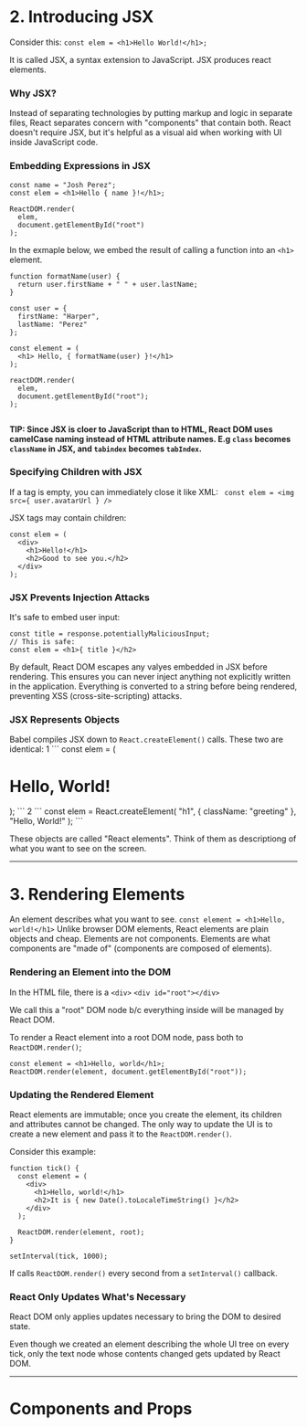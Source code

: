 # 2. Introducing JSX

Consider this:
`const elem = <h1>Hello World!</h1>;`

It is called JSX, a syntax extension to JavaScript. JSX produces react elements.

### Why JSX?
Instead of separating technologies by putting markup and logic in separate files, React separates concern with "components" that contain both. React doesn't require JSX, but it's helpful as a visual aid when working with UI inside JavaScript code.

### Embedding Expressions in JSX
```
const name = "Josh Perez";
const elem = <h1>Hello { name }!</h1>;

ReactDOM.render(
  elem,
  document.getElementById("root")
);
```

In the exmaple below, we embed the result of calling a function into an `<h1>` element.
  
```
function formatName(user) {
  return user.firstName + " " + user.lastName;
}

const user = {
  firstName: "Harper",
  lastName: "Perez"
};

const element = (
  <h1> Hello, { formatName(user) }!</h1>
);

reactDOM.render(
  elem,
  document.getElementById("root");
);
  
```

**TIP: Since JSX is cloer to JavaScript than to HTML, React DOM uses camelCase naming instead of HTML attribute names.
E.g `class` becomes `className` in JSX, and `tabindex` becomes `tabIndex`.**

### Specifying Children with JSX
If a tag is empty, you can immediately close it like XML:
` const elem = <img src={ user.avatarUrl } />`

JSX tags may contain children:
```
const elem = (
  <div>
    <h1>Hello!</h1>
    <h2>Good to see you.</h2>
  </div>
);
```

### JSX Prevents Injection Attacks
It's safe to embed user input:
```
const title = response.potentiallyMaliciousInput;
// This is safe:
const elem = <h1>{ title }</h2>
```

By default, React DOM escapes any valyes embedded in JSX before rendering. This ensures you can never inject anything not explicitly written in the application. Everything is converted to a string before being rendered, preventing XSS (cross-site-scripting) attacks.

### JSX Represents Objects
Babel compiles JSX down to `React.createElement()` calls.
These two are identical:
1 ```
const elem = (
  <h1 className="greeting">Hello, World!</h1>
);
```
2 ```
const elem = React.createElement(
  "h1",
  { className: "greeting" },
  "Hello, World!"
);
```

These objects are called "React elements". Think of them as descriptiong of what you want to see on the screen.

----------

# 3. Rendering Elements
An element describes what you want to see.
`const element = <h1>Hello, world!</h1>`
Unlike browser DOM elements, React elements are plain objects and cheap. Elements are not components. Elements are what components are "made of" (components are composed of elements).

### Rendering an Element into the DOM
In the HTML file, there is a `<div>`
`<div id="root"></div>`

We call this a "root" DOM node b/c everything inside will be managed by React DOM.

To render a React element into a root DOM node, pass both to `ReactDOM.render()`;
```
const element = <h1>Hello, world</h1>;
ReactDOM.render(element, document.getElementById("root"));
```

### Updating the Rendered Element
React elements are immutable; once you create the element, its children and attributes cannot be changed. The only way to update the UI is to create a new element and pass it to the `ReactDOM.render()`.

Consider this example:
```
function tick() {
  const element = (
    <div>
      <h1>Hello, world!</h1>
      <h2>It is { new Date().toLocaleTimeString() }</h2>
    </div>
  );
  
  ReactDOM.render(element, root);
}

setInterval(tick, 1000);
```
If calls `ReactDOM.render()` every second from a `setInterval()` callback.

### React Only Updates What's Necessary
React DOM only applies updates necessary to bring the DOM to desired state.

Even though we created an element describing the whole UI tree on every tick, only the text node whose contents changed gets updated by React DOM.

----------

# Components and Props
